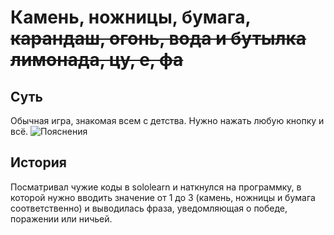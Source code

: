 # Камень, ножницы, бумага, ~~карандаш, огонь, вода и бутылка лимонада, цу, е, фа~~
## Суть
Обычная игра, знакомая всем с детства. Нужно нажать любую кнопку и всё.
![Пояснения](https://user-images.githubusercontent.com/97308931/180893181-6813efee-2069-41c4-bcf9-c018772a2c60.png)  
## История
Посматривал чужие коды в sololearn и наткнулся на программку, в которой нужно вводить значение от 1 до 3 (камень, ножницы и бумага соответственно) и выводилась фраза, уведомляющая о победе, поражении или ничьей.

